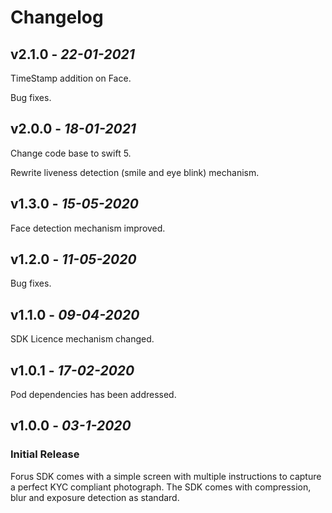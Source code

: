 
# Changelog

## **v2.1.0** - *22-01-2021*

TimeStamp addition on Face.

Bug fixes.

## **v2.0.0** - *18-01-2021*

Change code base to swift 5.

Rewrite liveness detection (smile and eye blink) mechanism.

## **v1.3.0** - *15-05-2020*

Face detection mechanism improved.

## **v1.2.0** - *11-05-2020*

Bug fixes.

## **v1.1.0** - *09-04-2020*

SDK Licence mechanism changed.

## **v1.0.1** - *17-02-2020*

Pod dependencies has been addressed.

## **v1.0.0** - *03-1-2020*
### Initial Release
 
Forus SDK comes with a simple screen with multiple instructions to capture a perfect KYC compliant photograph. The SDK comes with compression, blur and exposure detection as standard.


